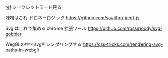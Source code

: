 [ref](https://github.com/mattdesl/svg-mesh-3d)
シークレットモード見る

味噌はこれ ドロネーロジック
https://github.com/savithru-j/cdt-js

Svg はこれで集める chrome 拡張ツール
https://github.com/rossmoody/svg-gobbler

WegGLの中でsvgをレンダリングする
https://css-tricks.com/rendering-svg-paths-in-webgl/